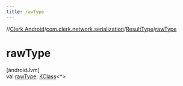 ```yaml
---
title: rawType
---
```

//[Clerk Android](../../../index.html)/[com.clerk.network.serialization](../index.html)/[ResultType](index.html)/[rawType](raw-type.html)



# rawType



[androidJvm]\
val [rawType](raw-type.html): [KClass](https://kotlinlang.org/api/latest/jvm/stdlib/kotlin-stdlib/kotlin.reflect/-k-class/index.html)&lt;*&gt;




